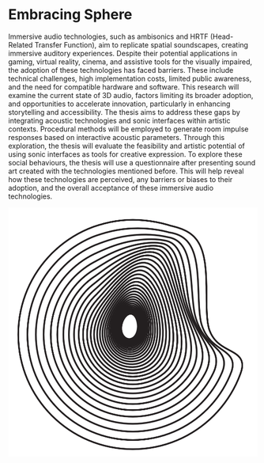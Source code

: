 # Embracing Sphere

Immersive audio technologies, such as ambisonics and HRTF (Head-Related Transfer Function),
aim to replicate spatial soundscapes, creating immersive auditory experiences. Despite their
potential applications in gaming, virtual reality, cinema, and assistive tools for the visually
impaired, the adoption of these technologies has faced barriers. These include technical
challenges, high implementation costs, limited public awareness, and the need for compatible
hardware and software. This research will examine the current state of 3D audio, factors limiting
its broader adoption, and opportunities to accelerate innovation, particularly in enhancing
storytelling and accessibility.
The thesis aims to address these gaps by integrating acoustic technologies and sonic interfaces
within artistic contexts. Procedural methods will be employed to generate room impulse
responses based on interactive acoustic parameters. Through this exploration, the thesis will
evaluate the feasibility and artistic potential of using sonic interfaces as tools for creative
expression.
To explore these social behaviours, the thesis will use a questionnaire after presenting sound art
created with the technologies mentioned before. This will help reveal how these technologies are
perceived, any barriers or biases to their adoption, and the overall acceptance of these immersive
audio technologies.

![Embracing Sphere Logo](images/logo_embrace_sphere.png "Embracing Sphere Logo")